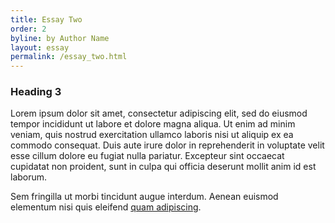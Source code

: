 ```yaml
---
title: Essay Two
order: 2
byline: by Author Name
layout: essay
permalink: /essay_two.html
---
```


### Heading 3

Lorem ipsum dolor sit amet, consectetur adipiscing elit, sed do eiusmod tempor incididunt ut labore et dolore magna aliqua. Ut enim ad minim veniam, quis nostrud exercitation ullamco laboris nisi ut aliquip ex ea commodo consequat. Duis aute irure dolor in reprehenderit in voluptate velit esse cillum dolore eu fugiat nulla pariatur. Excepteur sint occaecat cupidatat non proident, sunt in culpa qui officia deserunt mollit anim id est laborum.

Sem fringilla ut morbi tincidunt augue interdum. Aenean euismod elementum nisi quis eleifend [quam adipiscing](oral_histories.html).

